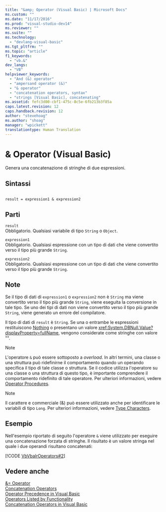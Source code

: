 ```yaml
---
title: "&amp; Operator (Visual Basic) | Microsoft Docs"
ms.custom: ""
ms.date: "11/17/2016"
ms.prod: "visual-studio-dev14"
ms.reviewer: ""
ms.suite: ""
ms.technology: 
  - "devlang-visual-basic"
ms.tgt_pltfrm: ""
ms.topic: "article"
f1_keywords: 
  - "vb.&"
dev_langs: 
  - "VB"
helpviewer_keywords: 
  - "And (&) operator"
  - "ampersand operator (&)"
  - "& operator"
  - "concatenation operators, syntax"
  - "strings [Visual Basic], concatenating"
ms.assetid: fefc3d00-cbf1-475c-8c5e-6fb213b3f85a
caps.latest.revision: 12
caps.handback.revision: 12
author: "stevehoag"
ms.author: "shoag"
manager: "wpickett"
translationtype: Human Translation
---
```

# &amp; Operator (Visual Basic)
Genera una concatenazione di stringhe di due espressioni.  
  
## Sintassi  
  
```  
  
result = expression1 & expression2  
```  
  
## Parti  
 `result`  
 Obbligatorio.  Qualsiasi variabile di tipo `String` o `Object`.  
  
 `expression1`  
 Obbligatorio.  Qualsiasi espressione con un tipo di dati che viene convertito verso il tipo più grande `String`.  
  
 `expression2`  
 Obbligatorio.  Qualsiasi espressione con un tipo di dati che viene convertito verso il tipo più grande `String`.  
  
## Note  
 Se il tipo di dati di `expression1` o `expression2` non è `String` ma viene convertito verso il tipo più grande `String`, viene eseguita la conversione in tale tipo.  Se uno dei tipi di dati non viene convertito verso il tipo più grande `String`, viene generato un errore del compilatore.  
  
 Il tipo di dati di `result` è `String`.  Se una o entrambe le espressioni restituiscono [Nothing](../../../visual-basic/language-reference/nothing.md) o presentano un valore <xref:System.DBNull.Value?displayProperty=fullName>, vengono considerate come stringhe con valore "".  
  
> [!NOTE]
>  L'operatore `&` può essere sottoposto a *overload*. In altri termini, una classe o una struttura può ridefinirne il comportamento quando un operando specifica il tipo di tale classe o struttura.  Se il codice utilizza l'operatore su una classe o una struttura di questo tipo, è importante comprendere il comportamento ridefinito di tale operatore.  Per ulteriori informazioni, vedere [Operator Procedures](../../../visual-basic/programming-guide/language-features/procedures/operator-procedures.md).  
  
> [!NOTE]
>  Il carattere e commerciale \(&\) può essere utilizzato anche per identificare le variabili di tipo `Long`.  Per ulteriori informazioni, vedere [Type Characters](../../../visual-basic/programming-guide/language-features/data-types/type-characters.md).  
  
## Esempio  
 Nell'esempio riportato di seguito l'operatore `&` viene utilizzato per eseguire una concatenazione forzata di stringhe.  Il risultato è un valore stringa nel quale i due operandi risultano concatenati:  
  
 [!CODE [VbVbalrOperators#2](../CodeSnippet/VS_Snippets_VBCSharp/VbVbalrOperators#2)]  
  
## Vedere anche  
 [&\= Operator](../../../visual-basic/language-reference/operators/and-assignment-operator.md)   
 [Concatenation Operators](../../../visual-basic/language-reference/operators/concatenation-operators.md)   
 [Operator Precedence in Visual Basic](../../../visual-basic/language-reference/operators/operator-precedence.md)   
 [Operators Listed by Functionality](../../../visual-basic/language-reference/operators/operators-listed-by-functionality.md)   
 [Concatenation Operators in Visual Basic](../../../visual-basic/programming-guide/language-features/operators-and-expressions/concatenation-operators.md)